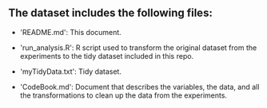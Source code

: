 ## The dataset includes the following files:

- 'README.md': This document.

- 'run_analysis.R': R script used to transform the original dataset from the experiments to the tidy dataset included in this repo.

- 'myTidyData.txt': Tidy dataset.

- 'CodeBook.md': Document that describes the variables, the data, and all the transformations to clean up the data from the experiments.



